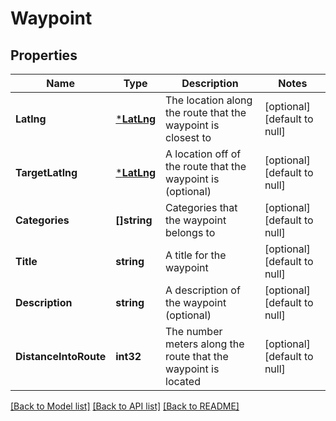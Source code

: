 # Waypoint

## Properties
Name | Type | Description | Notes
------------ | ------------- | ------------- | -------------
**Latlng** | [***LatLng**](LatLng.md) | The location along the route that the waypoint is closest to | [optional] [default to null]
**TargetLatlng** | [***LatLng**](LatLng.md) | A location off of the route that the waypoint is (optional) | [optional] [default to null]
**Categories** | **[]string** | Categories that the waypoint belongs to | [optional] [default to null]
**Title** | **string** | A title for the waypoint | [optional] [default to null]
**Description** | **string** | A description of the waypoint (optional) | [optional] [default to null]
**DistanceIntoRoute** | **int32** | The number meters along the route that the waypoint is located | [optional] [default to null]

[[Back to Model list]](../README.md#documentation-for-models) [[Back to API list]](../README.md#documentation-for-api-endpoints) [[Back to README]](../README.md)

